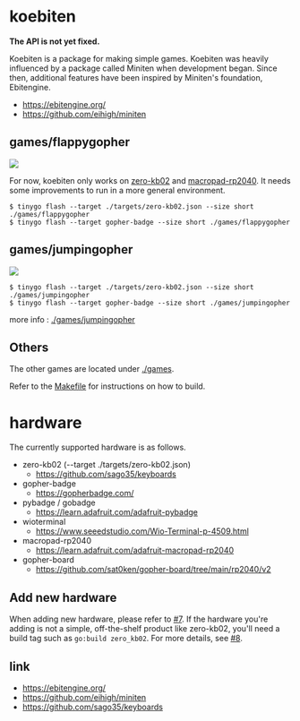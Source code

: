 # koebiten

**The API is not yet fixed.**

Koebiten is a package for making simple games.
Koebiten was heavily influenced by a package called Miniten when development began.
Since then, additional features have been inspired by Miniten's foundation, Ebitengine.

* https://ebitengine.org/
* https://github.com/eihigh/miniten

## games/flappygopher

![](./images/flappygopher.jpg)

For now, koebiten only works on [zero-kb02](https://github.com/sago35/keyboards) and [macropad-rp2040](https://learn.adafruit.com/adafruit-macropad-rp2040). It needs some improvements to run in a more general environment.  

```
$ tinygo flash --target ./targets/zero-kb02.json --size short ./games/flappygopher
$ tinygo flash --target gopher-badge --size short ./games/flappygopher
```

## games/jumpingopher

![](./images/jumpingopher.jpg)

```
$ tinygo flash --target ./targets/zero-kb02.json --size short ./games/jumpingopher
$ tinygo flash --target gopher-badge --size short ./games/jumpingopher
```

more info : [./games/jumpingopher](./games/jumpingopher)

## Others

The other games are located under [./games](./games).

Refer to the [Makefile](./Makefile) for instructions on how to build.

# hardware

The currently supported hardware is as follows.

* zero-kb02 (--target ./targets/zero-kb02.json)
    * https://github.com/sago35/keyboards
* gopher-badge
    * https://gopherbadge.com/
* pybadge / gobadge
    * https://learn.adafruit.com/adafruit-pybadge
* wioterminal
    * https://www.seeedstudio.com/Wio-Terminal-p-4509.html
* macropad-rp2040
    * https://learn.adafruit.com/adafruit-macropad-rp2040
* gopher-board
  * https://github.com/sat0ken/gopher-board/tree/main/rp2040/v2

## Add new hardware

When adding new hardware, please refer to [#7](https://github.com/sago35/koebiten/pull/7).
If the hardware you're adding is not a simple, off-the-shelf product like zero-kb02,
you'll need a build tag such as `go:build zero_kb02`.
For more details, see [#8](https://github.com/sago35/koebiten/pull/8).

## link

* https://ebitengine.org/
* https://github.com/eihigh/miniten
* https://github.com/sago35/keyboards
